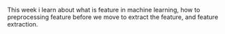 This week i learn about what is feature in machine learning, how to preprocessing feature before we move to extract the feature, and feature extraction. 
